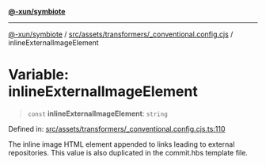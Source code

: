 [**@-xun/symbiote**](../../../../../README.md)

***

[@-xun/symbiote](../../../../../README.md) / [src/assets/transformers/\_conventional.config.cjs](../README.md) / inlineExternalImageElement

# Variable: inlineExternalImageElement

> `const` **inlineExternalImageElement**: `string`

Defined in: [src/assets/transformers/\_conventional.config.cjs.ts:110](https://github.com/Xunnamius/symbiote/blob/10f876ec625b234388ec5689f4d10663cabb4139/src/assets/transformers/_conventional.config.cjs.ts#L110)

The inline image HTML element appended to links leading to external
repositories. This value is also duplicated in the commit.hbs template file.

